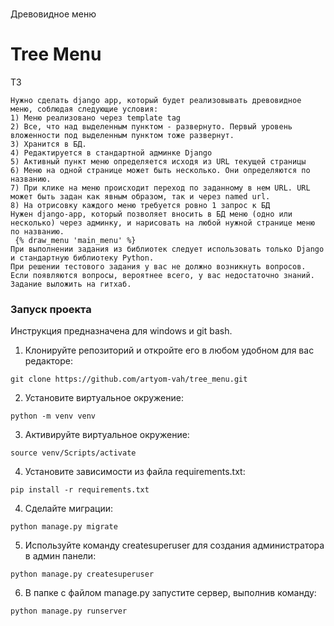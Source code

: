 # 

Древовидное меню
# Tree Menu

ТЗ 
```
Нужно сделать django app, который будет реализовывать древовидное меню, соблюдая следующие условия:
1) Меню реализовано через template tag
2) Все, что над выделенным пунктом - развернуто. Первый уровень вложенности под выделенным пунктом тоже развернут.
3) Хранится в БД.
4) Редактируется в стандартной админке Django
5) Активный пункт меню определяется исходя из URL текущей страницы
6) Меню на одной странице может быть несколько. Они определяются по названию.
7) При клике на меню происходит переход по заданному в нем URL. URL может быть задан как явным образом, так и через named url.
8) На отрисовку каждого меню требуется ровно 1 запрос к БД
Нужен django-app, который позволяет вносить в БД меню (одно или несколько) через админку, и нарисовать на любой нужной странице меню по названию.
 {% draw_menu 'main_menu' %}
При выполнении задания из библиотек следует использовать только Django и стандартную библиотеку Python.
При решении тестового задания у вас не должно возникнуть вопросов. Если появляются вопросы, вероятнее всего, у вас недостаточно знаний.
Задание выложить на гитхаб.
```


### **Запуск проекта**
Инструкция предназначена для windows и git bash.<br/>

1. Клонируйте репозиторий и откройте его в любом удобном для вас редакторе:

```
git clone https://github.com/artyom-vah/tree_menu.git
```

2. Установите виртуальное окружение:
```
python -m venv venv
``` 

3. Активируйте виртуальное окружение:
```
source venv/Scripts/activate
```

4. Установите зависимости из файла requirements.txt:
```
pip install -r requirements.txt
```

4. Сделайте миграции:
```
python manage.py migrate
```

5. Используйте команду createsuperuser для создания администратора в админ панели:
```
python manage.py createsuperuser
```

6. В папке с файлом manage.py запустите сервер, выполнив команду:
```
python manage.py runserver
```
